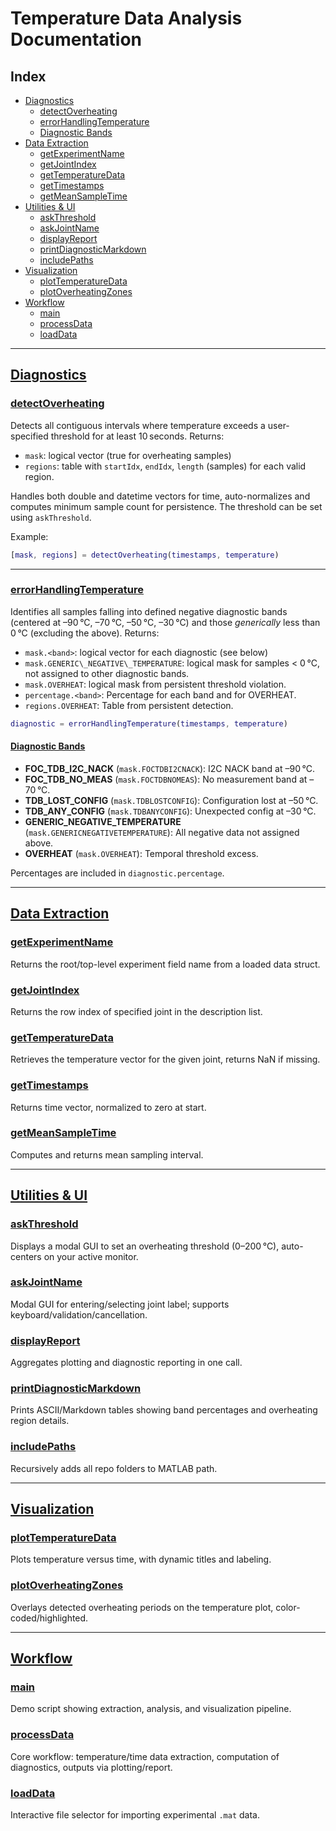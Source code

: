 # Temperature Data Analysis Documentation

## Index
- [Diagnostics](#diagnostics)
    - [detectOverheating](#detectoverheating)
    - [errorHandlingTemperature](#errorhandlingtemperature)
    - [Diagnostic Bands](#diagnostic-bands)
- [Data Extraction](#data-extraction)
    - [getExperimentName](#getexperimentname)
    - [getJointIndex](#getjointindex)
    - [getTemperatureData](#gettemperaturedata)
    - [getTimestamps](#gettimestamps)
    - [getMeanSampleTime](#getmeansampletime)
- [Utilities & UI](#utilities--ui)
    - [askThreshold](#askthreshold)
    - [askJointName](#askjointname)
    - [displayReport](#displayreport)
    - [printDiagnosticMarkdown](#printdiagnosticmarkdown)
    - [includePaths](#includepaths)
- [Visualization](#visualization)
    - [plotTemperatureData](#plottemperaturedata)
    - [plotOverheatingZones](#plotoverheatingzones)
- [Workflow](#workflow)
    - [main](#main)
    - [processData](#processdata)
    - [loadData](#loaddata)

---

## [Diagnostics](#diagnostics)

### [detectOverheating](#detectoverheating)
Detects all contiguous intervals where temperature exceeds a user-specified threshold for at least 10 seconds. Returns:
- `mask`: logical vector (true for overheating samples)
- `regions`: table with `startIdx`, `endIdx`, `length` (samples) for each valid region.

Handles both double and datetime vectors for time, auto-normalizes and computes minimum sample count for persistence. The threshold can be set using `askThreshold`.

Example:

```matlab
[mask, regions] = detectOverheating(timestamps, temperature)
```


---

### [errorHandlingTemperature](#errorhandlingtemperature)
Identifies all samples falling into defined negative diagnostic bands (centered at –90 °C, –70 °C, –50 °C, –30 °C) and those *generically* less than 0 °C (excluding the above). Returns:
- `mask.<band>`: logical vector for each diagnostic (see below)
- `mask.GENERIC\_NEGATIVE\_TEMPERATURE`: logical mask for samples < 0 °C, not assigned to other diagnostic bands.
- `mask.OVERHEAT`: logical mask from persistent threshold violation.
- `percentage.<band>`: Percentage for each band and for OVERHEAT.
- `regions.OVERHEAT`: Table from persistent detection.


```matlab
diagnostic = errorHandlingTemperature(timestamps, temperature)
```


#### [Diagnostic Bands](#diagnostic-bands)
- **FOC_TDB_I2C_NACK** (`mask.FOCTDBI2CNACK`): I2C NACK band at –90 °C.
- **FOC_TDB_NO_MEAS** (`mask.FOCTDBNOMEAS`): No measurement band at –70 °C.
- **TDB_LOST_CONFIG** (`mask.TDBLOSTCONFIG`): Configuration lost at –50 °C.
- **TDB_ANY_CONFIG** (`mask.TDBANYCONFIG`): Unexpected config at –30 °C.
- **GENERIC_NEGATIVE_TEMPERATURE** (`mask.GENERICNEGATIVETEMPERATURE`): All negative data not assigned above.
- **OVERHEAT** (`mask.OVERHEAT`): Temporal threshold excess.

Percentages are included in `diagnostic.percentage`.

---

## [Data Extraction](#data-extraction)

### [getExperimentName](#getexperimentname)
Returns the root/top-level experiment field name from a loaded data struct.

### [getJointIndex](#getjointindex)
Returns the row index of specified joint in the description list.

### [getTemperatureData](#gettemperaturedata)
Retrieves the temperature vector for the given joint, returns NaN if missing.

### [getTimestamps](#gettimestamps)
Returns time vector, normalized to zero at start.

### [getMeanSampleTime](#getmeansampletime)
Computes and returns mean sampling interval.

---

## [Utilities & UI](#utilities--ui)

### [askThreshold](#askthreshold)
Displays a modal GUI to set an overheating threshold (0–200 °C), auto-centers on your active monitor.

### [askJointName](#askjointname)
Modal GUI for entering/selecting joint label; supports keyboard/validation/cancellation.

### [displayReport](#displayreport)
Aggregates plotting and diagnostic reporting in one call.

### [printDiagnosticMarkdown](#printdiagnosticmarkdown)
Prints ASCII/Markdown tables showing band percentages and overheating region details.

### [includePaths](#includepaths)
Recursively adds all repo folders to MATLAB path.

---

## [Visualization](#visualization)

### [plotTemperatureData](#plottemperaturedata)
Plots temperature versus time, with dynamic titles and labeling.

### [plotOverheatingZones](#plotoverheatingzones)
Overlays detected overheating periods on the temperature plot, color-coded/highlighted.

---

## [Workflow](#workflow)

### [main](#main)
Demo script showing extraction, analysis, and visualization pipeline.

### [processData](#processdata)
Core workflow: temperature/time data extraction, computation of diagnostics, outputs via plotting/report.

### [loadData](#loaddata)
Interactive file selector for importing experimental `.mat` data.